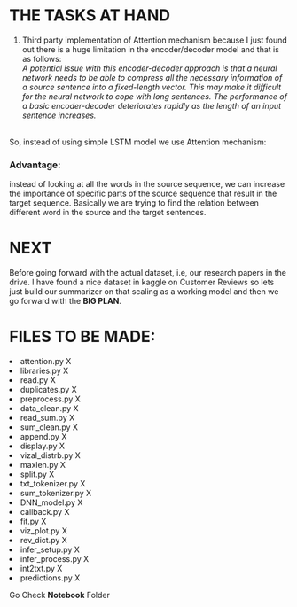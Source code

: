# THE TASKS AT HAND
1. Third party implementation of Attention mechanism because I just found out there is a huge limitation in the encoder/decoder model
and that is as follows:<br><i>
A potential issue with this encoder-decoder approach is that a neural network needs to be able to compress all the necessary information of a source sentence into a fixed-length vector. This may make it difficult for the neural network to cope with long sentences. The performance of a basic encoder-decoder deteriorates rapidly as the length of an input sentence increases.</i>
<br>
So, instead of using simple LSTM model we use Attention mechanism:<br>
<h3>Advantage:</h3>
instead of looking at all the words in the source sequence, we can increase the importance of specific parts of the source sequence that result in the target sequence.
Basically we are trying to find the relation between different word in the source and the target sentences.<br>
<h1>NEXT</h1>
Before going forward with the actual dataset, i.e, our research papers in the drive. I have found a nice dataset in kaggle on Customer Reviews
so lets just build our summarizer on that scaling as a working model and then we go forward with the <b>BIG PLAN</b>.<br>
<h1>FILES TO BE MADE:</h1>
<li>attention.py X</li>
<li>libraries.py X</li>
<li>read.py X</li>
<li>duplicates.py X</li>
<li>preprocess.py X</li>
<li>data_clean.py X</li>
<li>read_sum.py X</li>
<li>sum_clean.py X</li>
<li>append.py X</li>
<li>display.py X</li>
<li>vizal_distrb.py X</li>
<li>maxlen.py X</li>
<li>split.py X</li> 
<li>txt_tokenizer.py X</li>
<li>sum_tokenizer.py X</li>
<li>DNN_model.py X</li>
<li>callback.py X</li>
<li>fit.py X</li>
<li>viz_plot.py X</li>
<li>rev_dict.py X</li>
<li>infer_setup.py X</li>
<li>infer_process.py X</li>
<li>int2txt.py X</li>
<li>predictions.py X</li>

Go Check <b>Notebook</b> Folder
